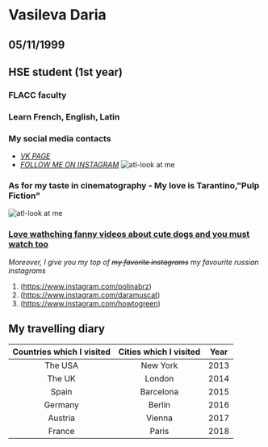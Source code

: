 # Vasileva Daria
## 05/11/1999
## HSE student (1st year)
### FLACC faculty
### Learn French, English, Latin 
### My social media contacts
 + *[VK PAGE](https://m.vk.com/dashylick)*  
 +  _[FOLLOW ME ON INSTAGRAM](https://www.instagram.com/daria_artemovna/ "Take it or leave it")_
![atl-look at me](https://pp.userapi.com/c824601/v824601987/1801b/jQOIPtzilu0.jpg)
### As for my taste in cinematography - My love is Tarantino,"Pulp Fiction"
![atl-look at me](https://upload.wikimedia.org/wikipedia/en/3/3b/Pulp_Fiction_%281994%29_poster.jpg)
### [Love wathching fanny videos about cute dogs and you must watch too](https://www.instagram.com/lnsta_dogs)
*Moreover, I give you my top of ~~my favorite instagrams~~ my favourite russian instagrams*
1. (https://www.instagram.com/polinabrz)
2. (https://www.instagram.com/daramuscat) 
3. (https://www.instagram.com/howtogreen) 
## My travelling diary 
Countries which I visited|Cities which I visited| Year
:---:|:---:|:---:
The USA | New York | 2013
The UK | London | 2014
Spain | Barcelona | 2015
Germany | Berlin | 2016
Austria | Vienna | 2017
France | Paris | 2018
